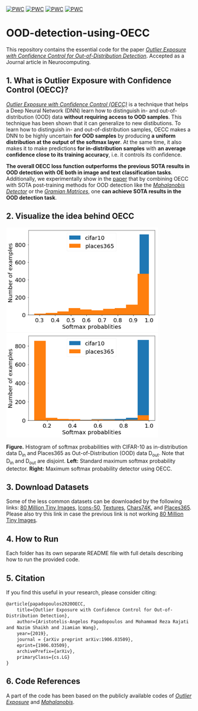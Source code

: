 [![PWC](https://img.shields.io/endpoint.svg?url=https://paperswithcode.com/badge/simultaneous-classification-and-novelty/out-of-distribution-detection-on-cifar-10)](https://paperswithcode.com/sota/out-of-distribution-detection-on-cifar-10?p=simultaneous-classification-and-novelty)
[![PWC](https://img.shields.io/endpoint.svg?url=https://paperswithcode.com/badge/simultaneous-classification-and-novelty/out-of-distribution-detection-on-cifar-100)](https://paperswithcode.com/sota/out-of-distribution-detection-on-cifar-100?p=simultaneous-classification-and-novelty)
[![PWC](https://img.shields.io/endpoint.svg?url=https://paperswithcode.com/badge/simultaneous-classification-and-novelty/out-of-distribution-detection-on-cifar-100-vs)](https://paperswithcode.com/sota/out-of-distribution-detection-on-cifar-100-vs?p=simultaneous-classification-and-novelty)
[![PWC](https://img.shields.io/endpoint.svg?url=https://paperswithcode.com/badge/simultaneous-classification-and-novelty/out-of-distribution-detection-on-20)](https://paperswithcode.com/sota/out-of-distribution-detection-on-20?p=simultaneous-classification-and-novelty)

# OOD-detection-using-OECC

This repository contains the essential code for the paper [_Outlier Exposure with Confidence Control for Out-of-Distribution Detection_](https://arxiv.org/abs/1906.03509). Accepted as a Journal article in Neurocomputing.


## 1. What is Outlier Exposure with Confidence Control (OECC)?
[_Outlier Exposure with Confidence Control (OECC)_](https://arxiv.org/abs/1906.03509) is a technique that helps a Deep Neural Network (DNN) learn how to distinguish in- and out-of-distribution (OOD) data <b>without requiring access to OOD samples</b>. This technique has been shown that it can generalize to new distibutions. To learn how to distinguish in- and out-of-distribution samples, OECC makes a DNN to be highly uncertain <b>for OOD samples</b> by producing <b>a uniform distribution at the output of the softmax layer</b>. At the same time, it also makes it to make predictions <b>for in-distribution samples</b> with <b>an average confidence close to its training accuracy</b>, i.e. it controls its confidence. 

<b>The overall OECC loss function outperforms the previous SOTA results in OOD detection with OE both in image and text classification tasks</b>. Additionally, we experimentally show in the [paper](https://arxiv.org/abs/1906.03509) that by combining OECC with SOTA post-training methods for OOD detection like the [_Mahalanobis Detector_](https://github.com/pokaxpoka/deep_Mahalanobis_detector) or the [_Gramian Matrices_](https://arxiv.org/abs/1912.12510), one <b>can achieve SOTA results in the OOD detection task</b>. 


## 2. Visualize the idea behind OECC

<p float="left">
  <img src="/baseline_cifar10_places365_distribution.png" width="410" /> 
  <img src="/OECC_cifar10_places365_distribution.png" width="410" />
</p>
<b>Figure.</b> Histogram of softmax probabilities with CIFAR-10 as in-distribution data D<sub>in</sub> and Places365 as Out-of-Distribution (OOD) data D<sub>out</sub>. Note that D<sub>in</sub> and D<sub>out</sub> are disjoint. <b>Left:</b> Standard maximum softmax probability detector. <b>Right:</b> Maximum softmax probability detector using OECC.  
    

## 3. Download Datasets

Some of the less common datasets can be downloaded by the following links: [80 Million Tiny Images](http://horatio.cs.nyu.edu/mit/tiny/data/tiny_images.bin), [Icons-50](https://github.com/hendrycks/robustness),
[Textures](https://www.robots.ox.ac.uk/~vgg/data/dtd/), [Chars74K](http://www.ee.surrey.ac.uk/CVSSP/demos/chars74k/EnglishImg.tgz), and [Places365](http://places2.csail.mit.edu/download.html). Please also try this link in case the previous link is not working [80 Million Tiny Images](http://www.archive.org/download/80-million-tiny-images-2-of-2/tiny_images.bin).


## 4. How to Run

Each folder has its own separate README file with full details describing how to run the provided code.


## 5. Citation

If you find this useful in your research, please consider citing:

    @article{papadopoulos2020OECC,
        title={Outlier Exposure with Confidence Control for Out-of-Distribution Detection},
        author={Aristotelis-Angelos Papadopoulos and Mohammad Reza Rajati and Nazim Shaikh and Jiamian Wang},
        year={2019},
        journal = {arXiv preprint arXiv:1906.03509},
        eprint={1906.03509},
        archivePrefix={arXiv},
        primaryClass={cs.LG}
    }

## 6. Code References

A part of the code has been based on the publicly available codes of [_Outlier Exposure_](https://github.com/hendrycks/outlier-exposure) and [_Mahalanobis_](https://github.com/pokaxpoka/deep_Mahalanobis_detector).
